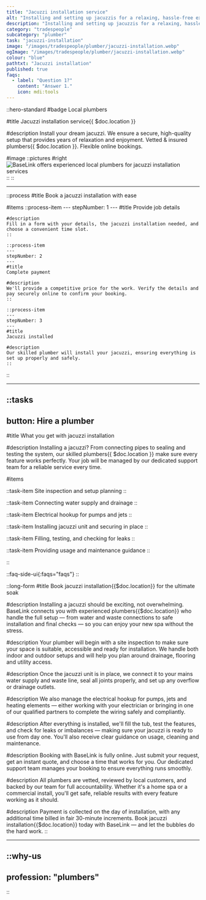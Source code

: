 ```yaml
---
title: "Jacuzzi installation service"
alt: "Installing and setting up jacuzzis for a relaxing, hassle-free experience"
description: "Installing and setting up jacuzzis for a relaxing, hassle-free experience"
category: "tradespeople"
subcategory: "plumber"
task: "jacuzzi-installation"
image: "/images/tradespeople/plumber/jacuzzi-installation.webp"
ogImage: "/images/tradespeople/plumber/jacuzzi-installation.webp"
colour: "blue"
pathtxt: "Jacuzzi installation"
published: true
faqs:
  - label: "Question 1?"
    content: "Answer 1."
    icon: mdi:tools
---
```


::hero-standard
#badge
Local plumbers

#title
Jacuzzi installation service{{ $doc.location }}

#description
Install your dream jacuzzi. We ensure a secure, high-quality setup that provides years of relaxation and enjoyment. Vetted & insured plumbers{{ $doc.location }}. Flexible online bookings.

#image
    ::pictures
    #right
    ![BaseLink offers experienced local plumbers for jacuzzi installation services](/images/tradespeople/plumber/jacuzzi-installation.webp)
    ::
::

---

::process
#title
Book a jacuzzi installation with ease

#items
    ::process-item
    ---
    stepNumber: 1
    ---
    #title
    Provide job details

    #description
    Fill in a form with your details, the jacuzzi installation needed, and choose a convenient time slot.
    ::
    
    ::process-item
    ---
    stepNumber: 2
    ---
    #title
    Complete payment

    #description
    We'll provide a competitive price for the work. Verify the details and pay securely online to confirm your booking.
    ::

    ::process-item
    ---
    stepNumber: 3
    ---
    #title
    Jacuzzi installed

    #description
    Our skilled plumber will install your jacuzzi, ensuring everything is set up properly and safely.
    ::
::

---

::tasks
---
button: Hire a plumber
---
#title
What you get with jacuzzi installation

#description
Installing a jacuzzi? From connecting pipes to sealing and testing the system, our skilled plumbers{{ $doc.location }} make sure every feature works perfectly. Your job will be managed by our dedicated support team for a reliable service every time.

#items

  ::task-item
  Site inspection and setup planning
  ::

  ::task-item
  Connecting water supply and drainage
  ::

  ::task-item
  Electrical hookup for pumps and jets
  ::

  ::task-item
  Installing jacuzzi unit and securing in place
  ::

  ::task-item
  Filling, testing, and checking for leaks
  ::

  ::task-item
  Providing usage and maintenance guidance
  ::

::


::faq-side-ui{:faqs="faqs"}
::


::long-form
#title
Book jacuzzi installation{{$doc.location}} for the ultimate soak

#description
Installing a jacuzzi should be exciting, not overwhelming. BaseLink connects you with experienced plumbers{{$doc.location}} who handle the full setup — from water and waste connections to safe installation and final checks — so you can enjoy your new spa without the stress.

#description
Your plumber will begin with a site inspection to make sure your space is suitable, accessible and ready for installation. We handle both indoor and outdoor setups and will help you plan around drainage, flooring and utility access.

#description
Once the jacuzzi unit is in place, we connect it to your mains water supply and waste line, seal all joints properly, and set up any overflow or drainage outlets.

#description
We also manage the electrical hookup for pumps, jets and heating elements — either working with your electrician or bringing in one of our qualified partners to complete the wiring safely and compliantly.

#description
After everything is installed, we'll fill the tub, test the features, and check for leaks or imbalances — making sure your jacuzzi is ready to use from day one. You'll also receive clear guidance on usage, cleaning and maintenance.

#description
Booking with BaseLink is fully online. Just submit your request, get an instant quote, and choose a time that works for you. Our dedicated support team manages your booking to ensure everything runs smoothly.

#description
All plumbers are vetted, reviewed by local customers, and backed by our team for full accountability. Whether it's a home spa or a commercial install, you'll get safe, reliable results with every feature working as it should.

#description
Payment is collected on the day of installation, with any additional time billed in fair 30-minute increments. Book jacuzzi installation{{$doc.location}} today with BaseLink — and let the bubbles do the hard work.
::

---

::why-us
---
profession: "plumbers"
---
::